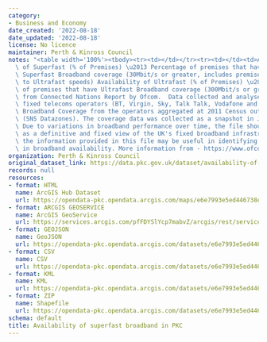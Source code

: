 ```yaml
---
category:
- Business and Economy
date_created: '2022-08-18'
date_updated: '2022-08-18'
license: No licence
maintainer: Perth & Kinross Council
notes: "<table width='100%'><tbody><tr><td></td></tr><tr><td></td><td>Availability\
  \ of Superfast (% of Premises) \u2013 Percentage of premises that have at least\
  \ Superfast Broadband coverage (30Mbit/s or greater, includes premises with access\
  \ to Ultrafast speeds) Availability of Ultrafast (% of Premises) \u2013 Percentage\
  \ of premises that have Ultrafast Broadband coverage (300Mbit/s or greater) Sourced\
  \ from Connected Nations Report by Ofcom.  Data collected and analysed from major\
  \ fixed telecoms operators (BT, Virgin, Sky, Talk Talk, Vodafone and KCOM).  Contains\
  \ Broadband Coverage from the operators aggregated at 2011 Census output area level\
  \ (SNS Datazones). The coverage data was collected as a snapshot in January 2018.\
  \ Due to variations in broadband performance over time, the file should not be regarded\
  \ as a definitive and fixed view of the UK's fixed broadband infrastructure. However,\
  \ the information provided in this file may be useful in identifying variations\
  \ in broadband availability. More information from - https://www.ofcom.org.uk/research-and-data/multi-sector-research/infrastructure-research/connected-nations-update-spring-2018</td></tr></tbody></table>"
organization: Perth & Kinross Council
original_dataset_link: https://data.pkc.gov.uk/dataset/availability-of-superfast-broadband-in-pkc
records: null
resources:
- format: HTML
  name: ArcGIS Hub Dataset
  url: https://opendata-pkc.opendata.arcgis.com/maps/e6e7993e5ed446738eb95d0531785025_0
- format: ARCGIS GEOSERVICE
  name: ArcGIS GeoService
  url: https://services.arcgis.com/pfFDYSlYcp7mabvZ/arcgis/rest/services/SuperfastBroadband/FeatureServer/0
- format: GEOJSON
  name: GeoJSON
  url: https://opendata-pkc.opendata.arcgis.com/datasets/e6e7993e5ed446738eb95d0531785025_0.geojson?outSR=%7B%22latestWkid%22%3A27700%2C%22wkid%22%3A27700%7D
- format: CSV
  name: CSV
  url: https://opendata-pkc.opendata.arcgis.com/datasets/e6e7993e5ed446738eb95d0531785025_0.csv?outSR=%7B%22latestWkid%22%3A27700%2C%22wkid%22%3A27700%7D
- format: KML
  name: KML
  url: https://opendata-pkc.opendata.arcgis.com/datasets/e6e7993e5ed446738eb95d0531785025_0.kml?outSR=%7B%22latestWkid%22%3A27700%2C%22wkid%22%3A27700%7D
- format: ZIP
  name: Shapefile
  url: https://opendata-pkc.opendata.arcgis.com/datasets/e6e7993e5ed446738eb95d0531785025_0.zip?outSR=%7B%22latestWkid%22%3A27700%2C%22wkid%22%3A27700%7D
schema: default
title: Availability of superfast broadband in PKC
---
```

